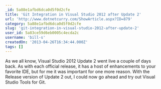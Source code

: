 ```yaml
---
_id: 5a88e1afbd6dca0d5f0d2cfe
title: 'Git Integration in Visual Studio 2012 after Update 2'
url: 'http://www.dotnetcurry.com/ShowArticle.aspx?ID=879'
category: 5a88e1afbd6dca0d5f0d2cfe
slug: 'git-integration-in-visual-studio-2012-after-update-2'
user_id: 5a83ce59d6eb0005c4ecda2c
username: 'bill-s'
createdOn: '2013-04-26T16:34:44.000Z'
tags: []
---
```


<div>As we all know, Visual Studio 2012 Update 2 went live a couple of days back. As with each official release, it has a host of enhancements to your favorite IDE, but for me it was important for one more reason. With the Release version of Update 2 out, I could now go ahead and try out Visual Studio Tools for Git.</div>
